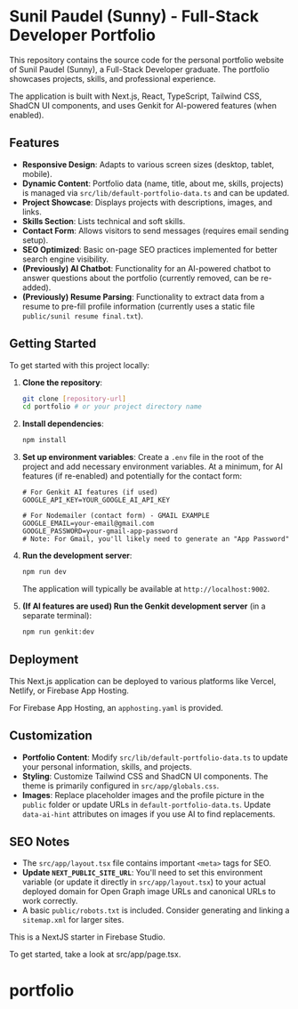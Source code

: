 
# Sunil Paudel (Sunny) - Full-Stack Developer Portfolio

This repository contains the source code for the personal portfolio website of Sunil Paudel (Sunny), a Full-Stack Developer graduate. The portfolio showcases projects, skills, and professional experience.

The application is built with Next.js, React, TypeScript, Tailwind CSS, ShadCN UI components, and uses Genkit for AI-powered features (when enabled).

## Features

*   **Responsive Design**: Adapts to various screen sizes (desktop, tablet, mobile).
*   **Dynamic Content**: Portfolio data (name, title, about me, skills, projects) is managed via `src/lib/default-portfolio-data.ts` and can be updated.
*   **Project Showcase**: Displays projects with descriptions, images, and links.
*   **Skills Section**: Lists technical and soft skills.
*   **Contact Form**: Allows visitors to send messages (requires email sending setup).
*   **SEO Optimized**: Basic on-page SEO practices implemented for better search engine visibility.
*   **(Previously) AI Chatbot**: Functionality for an AI-powered chatbot to answer questions about the portfolio (currently removed, can be re-added).
*   **(Previously) Resume Parsing**: Functionality to extract data from a resume to pre-fill profile information (currently uses a static file `public/sunil resume final.txt`).

## Getting Started

To get started with this project locally:

1.  **Clone the repository**:
    ```bash
    git clone [repository-url]
    cd portfolio # or your project directory name
    ```

2.  **Install dependencies**:
    ```bash
    npm install
    ```

3.  **Set up environment variables**:
    Create a `.env` file in the root of the project and add necessary environment variables. At a minimum, for AI features (if re-enabled) and potentially for the contact form:
    ```env
    # For Genkit AI features (if used)
    GOOGLE_API_KEY=YOUR_GOOGLE_AI_API_KEY

    # For Nodemailer (contact form) - GMAIL EXAMPLE
    GOOGLE_EMAIL=your-email@gmail.com
    GOOGLE_PASSWORD=your-gmail-app-password 
    # Note: For Gmail, you'll likely need to generate an "App Password"
    ```

4.  **Run the development server**:
    ```bash
    npm run dev
    ```
    The application will typically be available at `http://localhost:9002`.

5.  **(If AI features are used) Run the Genkit development server** (in a separate terminal):
    ```bash
    npm run genkit:dev
    ```

## Deployment

This Next.js application can be deployed to various platforms like Vercel, Netlify, or Firebase App Hosting.

For Firebase App Hosting, an `apphosting.yaml` is provided.

## Customization

*   **Portfolio Content**: Modify `src/lib/default-portfolio-data.ts` to update your personal information, skills, and projects.
*   **Styling**: Customize Tailwind CSS and ShadCN UI components. The theme is primarily configured in `src/app/globals.css`.
*   **Images**: Replace placeholder images and the profile picture in the `public` folder or update URLs in `default-portfolio-data.ts`. Update `data-ai-hint` attributes on images if you use AI to find replacements.

## SEO Notes

*   The `src/app/layout.tsx` file contains important `<meta>` tags for SEO.
*   **Update `NEXT_PUBLIC_SITE_URL`**: You'll need to set this environment variable (or update it directly in `src/app/layout.tsx`) to your actual deployed domain for Open Graph image URLs and canonical URLs to work correctly.
*   A basic `public/robots.txt` is included. Consider generating and linking a `sitemap.xml` for larger sites.

This is a NextJS starter in Firebase Studio.

To get started, take a look at src/app/page.tsx.
# portfolio
